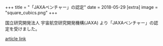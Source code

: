 +++
title = "「JAXAベンチャー」の認定"
date = 2018-05-29
[extra]
image = "square_cubics.png"
+++

国立研究開発法人 宇宙航空研究開発機構(JAXA) より「JAXAベンチャー」の認定を受けました。

[article link](http://aerospacebiz.jaxa.jp/venture/)  


